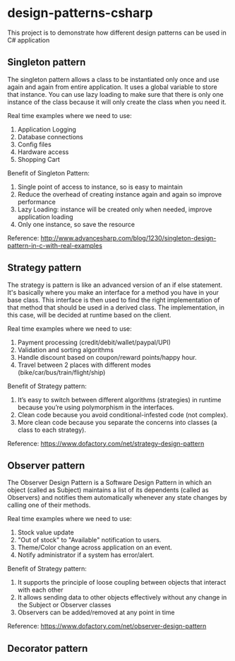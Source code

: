 # design-patterns-csharp
This project is to demonstrate how different design patterns can be used in C# application

## Singleton pattern
The singleton pattern allows a class to be instantiated only once and use again and again from entire application.
It uses a global variable to store that instance. 
You can use lazy loading to make sure that there is only one instance of the class because it will only create the class when you need it.

Real time examples where we need to use:

1. Application Logging
2. Database connections
3. Config files
4. Hardware access
5. Shopping Cart

Benefit of Singleton Pattern:

1. Single point of access to instance, so is easy to maintain
2. Reduce the overhead of creating instance again and again so improve performance
3. Lazy Loading: instance will be created only when needed, improve application loading
4. Only one instance, so save the resource

Reference: http://www.advancesharp.com/blog/1230/singleton-design-pattern-in-c-with-real-examples

## Strategy pattern

The strategy is pattern is like an advanced version of an if else statement.
It's basically where you make an interface for a method you have in your base class. This interface is then used to find the right implementation of that method that should be used in a derived class. The implementation, in this case, will be decided at runtime based on the client.

Real time examples where we need to use:

1. Payment processing (credit/debit/wallet/paypal/UPI)
2. Validation and sorting algorithms
3. Handle discount based on coupon/reward points/happy hour.
4. Travel between 2 places with different modes (bike/car/bus/train/flight/ship)

Benefit of Strategy pattern:

1. It’s easy to switch between different algorithms (strategies) in runtime because you’re using polymorphism in the interfaces.
2. Clean code because you avoid conditional-infested code (not complex).
3. More clean code because you separate the concerns into classes (a class to each strategy).

Reference: https://www.dofactory.com/net/strategy-design-pattern

## Observer pattern

The Observer Design Pattern is a Software Design Pattern in which an object (called as Subject) maintains a list of its dependents (called as Observers) and notifies them automatically whenever any state changes by calling one of their methods.

Real time examples where we need to use:

1. Stock value update
2. "Out of stock" to "Available" notification to users.
3. Theme/Color change across application on an event.
4. Notify administrator if a system has error/alert.

Benefit of Strategy pattern:

1. It supports the principle of loose coupling between objects that interact with each other
2. It allows sending data to other objects effectively without any change in the Subject or Observer classes
3. Observers can be added/removed at any point in time

Reference: https://www.dofactory.com/net/observer-design-pattern

## Decorator pattern

